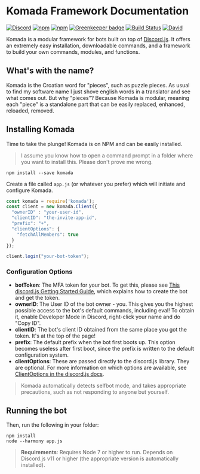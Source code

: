 # Komada Framework Documentation

[![Discord](https://discordapp.com/api/guilds/260202843686830080/embed.png)](https://discord.gg/dgs8263)
[![npm](https://img.shields.io/npm/v/komada.svg?maxAge=3600)](https://www.npmjs.com/package/komada)
[![npm](https://img.shields.io/npm/dt/komada.svg?maxAge=3600)](https://www.npmjs.com/package/komada)
[![Greenkeeper badge](https://badges.greenkeeper.io/dirigeants/komada.svg)](https://greenkeeper.io/)
[![Build Status](https://travis-ci.org/dirigeants/komada.svg?branch=indev)](https://travis-ci.org/dirigeants/komada)
[![David](https://img.shields.io/david/dirigeants/komada.svg?maxAge=3600)](https://david-dm.org/dirigeants/komada)

Komada is a modular framework for bots built on top of [Discord.js](https://github.com/hydrabolt/dicord.js). It offers an extremely easy installation, downloadable commands, and a framework to build your own commands, modules, and functions.

## What's with the name?

Komada is the Croatian word for "pieces", such as puzzle pieces. As usual to find my software name I just shove english words in a translator and see what comes out. But why "pieces"? Because Komada is modular, meaning each "piece" is a standalone part that can be easily replaced, enhanced, reloaded, removed.

## Installing Komada

Time to take the plunge! Komada is on NPM and can be easily installed.

> I assume you know how to open a command prompt in a folder where you want to install this. Please don't prove me wrong.

```
npm install --save komada
```

Create a file called `app.js` (or whatever you prefer) which will initiate and configure Komada.

```js
const komada = require('komada');
const client = new komada.Client({
  "ownerID" : "your-user-id",
  "clientID": "the-invite-app-id",
  "prefix": "+",
  "clientOptions": {
    "fetchAllMembers": true
  }
});

client.login("your-bot-token");
```

### Configuration Options

- **botToken**: The MFA token for your bot. To get this, please see [This discord.js Getting Started Guide](https://eslachance.gitbooks.io/discord-js-bot-guide/content/getting-started/the-long-version.html), which explains how to create the bot and get the token.
- **ownerID**: The User ID of the bot owner - you. This gives you the highest possible access to the bot's default commands, including eval! To obtain it, enable Developer Mode in Discord, right-click your name and do "Copy ID".
- **clientID**: The bot's client ID obtained from the same place you got the token. It's at the top of the page!
- **prefix**: The default prefix when the bot first boots up. This option becomes useless after first boot, since the prefix is written to the default configuration system.
- **clientOptions**: These are passed directly to the discord.js library. They are optional. For more information on which options are available, see [ClientOptions in the discord.js docs](https://discord.js.org/#/docs/main/stable/typedef/ClientOptions).

> Komada automatically detects selfbot mode, and takes appropriate precautions, such as not responding to anyone but yourself.

## Running the bot

Then, run the following in your folder:

```
npm install
node --harmony app.js
```

> **Requirements**: Requires Node 7 or higher to run. Depends on Discord.js v11 or higher (the appropriate version is automatically installed).
